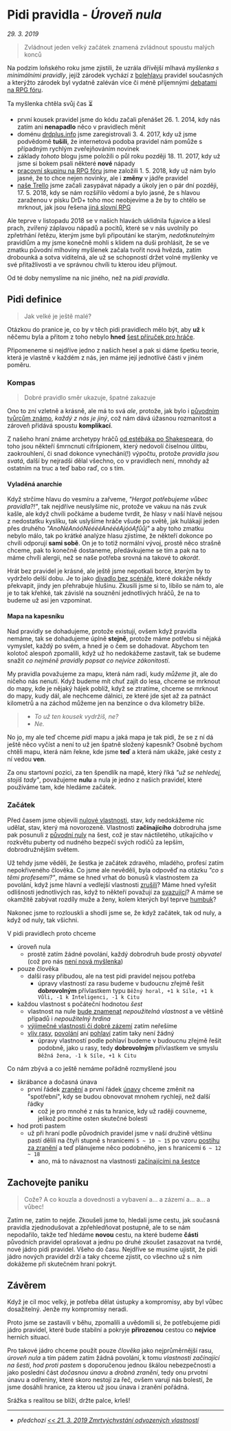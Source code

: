 # Pidi pravidla - *Úroveň nula*

*29. 3. 2019*

> Zvládnout jeden velký začátek znamená zvládnout spoustu malých konců

Na podzim loňského roku jsme zjistili, že uzrála dřívější mlhavá *myšlenka s minimálními pravidly*, jejíž zárodek vychází z [bolehlavu](2019-03-12-ucime_se_z_chyb.md#Jak_dál) pravidel současných a kterýžto zárodek byl vydatně zaléván více či méně příjemnými [debatami na RPG fóru](https://rpgforum.cz/forum/viewtopic.php?f=238&t=15032&p=544811&hilit=dv%C4%9B+strany#p544811).

Ta myšlenka chtěla svůj čas ⏳

- první kousek pravidel jsme do kódu začali přenášet 26. 1. 2014, kdy nás zatím ani **nenapadlo** něco v pravidlech měnit
- doménu [drdplus.info](https://www.drdplus.info) jsme zaregistrovali 3. 4. 2017, kdy už jsme podvědomě **tušili**, že internetová podoba pravidel nám pomůže s případným rychlým zveřejňováním novinek
- základy *tohoto* blogu jsme položili o půl roku později 18. 11. 2017, kdy už jsme si bokem psali některé **nové** nápady
- [pracovní skupinu na RPG fóru](https://rpgforum.cz/forum/viewtopic.php?f=238&t=14936#p532749) jsme založili 1. 5. 2018, kdy už nám bylo jasné, že to chce nejen novinky, ale i **změny** v jádře pravidel
- [naše Trello](https://trello.com/b/L64FNYj3/drdplusinfo) jsme začali zasypávat nápady a úkoly jen o pár dní později, 17. 5. 2018, kdy se nám rozšířilo vědomí a bylo jasné, že s hlavou zaraženou v písku DrD+ toho moc neobjevíme a že by to chtělo se mrknout, jak jsou řešena [jiná slovní RPG](https://rpgforum.cz/anotace)

Ale teprve v listopadu 2018 se v našich hlavách uklidnila fujavice a klesl prach, zvířený záplavou nápadů a pocitů, které se v nás uvolnily po zpřetrhání řetězu, kterým jsme byli připoutání ke starým, *nedotknutelným* pravidlům a my jsme konečně mohli s klidem na duši prohlásit, že se ve zmatku původní mlhoviny myšlenek začala tvořit nová hvězda, zatím drobounká a sotva viditelná, ale už se schopností držet volné myšlenky ve své přitažlivosti a ve správnou chvíli tu kterou ideu přijmout.

Od té doby nemyslíme na nic jiného, než na *pidi pravidla*.

## Pidi definice
> Jak velké je ještě malé?

Otázkou do pranice je, co by v těch pidi pravidlech mělo být, aby **už** k něčemu byla a přitom z toho nebylo **hned** [šest příruček pro hráče](2018-12-07-predstavy_minulosti_poslove.md#Poslové).

Připomeneme si nejdříve jedno z našich hesel a pak si dáme špetku teorie, která je vlastně v každém z nás, jen máme její jednotlivé části v jiném poměru.

### Kompas

> Dobré pravidlo směr ukazuje, špatné zakazuje

Ono to zní vzletně a krásně, ale má to svá *ale*, protože, jak bylo i [původním tvůrcům známo](2019-03-15-predstavy_minulosti_myty.md#Odkaz_dračích_tvůrců), *každý z nás je jiný*, což nám dává úžasnou rozmanitost a zároveň přidává spoustu **komplikací**.

Z našeho hraní známe archetypy hráčů [od estébáka po Shakespeara](https://www.facebook.com/drdplus.info/posts/524802168031558), do toho jsou někteří šmrncnutí cifršpionem, který nedovolí číselnou úlitbu, zaokrouhlení, či snad dokonce vynechání(!) výpočtu, protože *pravidla jsou svatá*, další by nejradši dělal všechno, co v pravidlech není, mnohdy až ostatním na truc a teď babo raď, co s tím.

#### Vyladěná anarchie
Když strčíme hlavu do vesmíru a zařveme, *"Hergot potřebujeme vůbec pravidla?!"*, tak nejdříve neuslyšíme nic, protože ve vakuu na nás zvuk kašle, ale když chvíli počkáme a budeme tvrdit, že hlasy v naší hlavě nejsou z nedostatku kyslíku, tak uslyšíme hráče všude po světě, jak hulákají jeden přes druhého *"AnoNéAnóóNééééAnéééAjóóAfůůj"* a aby toho zmatku nebylo málo, tak po krátké analýze hlasu zjistíme, že někteří dokonce po chvíli odporují **sami sobě**.
On je to totiž normální vývoj, prostě něco strašně chceme, pak to konečně dostaneme, předávkujeme se tím a pak na to máme chvíli alergii, než se naše potřeba srovná na takové to *akorát*.

Hrát bez pravidel je krásné, ale ještě jsme nepotkali borce, kterým by to vydrželo delší dobu. Je to jako [divadlo bez scénáře](https://www.i-divadlo.cz/divadlo/divadlo-archa/improvizace-divadla-vizita), které dokáže někdy překvapit, jindy jen přehrabuje hlušinu. Zkusili jsme si to, líbilo se nám to, ale je to tak křehké, tak závislé na souznění jednotlivých hráčů, že na to budeme už asi jen vzpomínat.

#### Mapa na kapesníku
Nad pravidly se dohadujeme, protože existují, ovšem když pravidla nemáme, tak se dohadujeme úplně **stejně**, protože máme potřebu si nějaká vymyslet, každý po svém, a hned je o čem se dohadovat.
Abychom ten kolotoč alespoň zpomalili, když už ho nedokážeme zastavit, tak se budeme snažit *co nejméně pravidly popsat co nejvíce zákonitostí*.

My pravidla považujeme za mapu, která nám radí, kudy *můžeme* jít, ale do ničeho nás nenutí. Když budeme mít chuť zajít do lesa, chceme se mrknout do mapy, kde je nějaký hájek poblíž, když se ztratíme, chceme se mrknout do mapy, kudy dál, ale nechceme dálnici, ze které jde sjet až za patnáct kilometrů a na záchod můžeme jen na benzínce o dva kilometry blíže.

> - *To už ten kousek vydržíš, ne?*
> - *Ne.*

No jo, my ale teď chceme *pidi* mapu a jaká mapa je tak pidi, že se z ní dá ještě něco vyčíst a není to už jen špatně složený kapesník? Osobně bychom chtěli mapu, která nám řekne, kde jsme **teď** a která nám ukáže, jaké cesty z ní vedou **ven**.

Za onu startovní pozici, za ten špendlík na mapě, který říká *"už se nehledej, stojíš tady"*, považujeme **nulu** a nula je jedno z našich pravidel, které používáme tam, kde hledáme začátek.

### Začátek
Před časem jsme objevili [nulové vlastnosti](2018-10-22-nula.md#Závěrem), stav, kdy nedokážeme nic udělat, stav, který má novorozeně. Vlastnosti **začínajícího** dobrodruha jsme pak posunuli z [původní nuly](https://pph.drdplus.info/?trial=1#tabulka_ras) na šest, což je stav náctiletého, utíkajícího v rozkvětu puberty od nudného bezpečí svých rodičů za lepším, dobrodružnějším světem.

Už tehdy jsme věděli, že šestka je začátek zdravého, mladého, profesí zatím nepokřiveného člověka. Co jsme ale nevěděli, byla odpověď na otázku *"co s těmi profesemi?"*, máme se hned vrhat do bonusů k vlastnostem za povolání, když jsme hlavní a vedlejší vlastnosti [zrušili](2018-10-12-kombinace_povolani.md#Hlavní_a_hlavnější_vlastnost)? Máme hned vyřešit odlišnosti jednotlivých ras, když to někteří považují za [svazující](https://rpgforum.cz/forum/viewtopic.php?p=539160#p539160)? A máme se okamžitě zabývat rozdíly muže a ženy, kolem kterých byl teprve [humbuk](https://rpgforum.cz/forum/viewtopic.php?f=238&t=15032#p539165)?

Nakonec jsme to rozlouskli a shodli jsme se, že když začátek, tak od nuly, a když od nuly, tak všichni.

V pidi pravidlech proto chceme

- úroveň nula
    - prostě zatím žádné povolání, každý dobrodruh bude prostý *obyvatel* (což pro nás [není nová myšlenka](https://pph.drdplus.info/?trial=1#tabulka_povolani))
- pouze člověka
    - další rasy přibudou, ale na test pidi pravidel nejsou potřeba
        - úpravy vlastností za rasu budeme v budoucnu zřejmě řešit **dobrovolným** přívlastkem typu `Běžný horal, +1 k Síle, +1 k Vůli, -1 k Inteligenci, -1 k Citu`
- každou vlastnost s počáteční hodnotou *šest*
    - vlastnost na nule [bude znamenat](2018-10-22-nula.md#Závěrem) *nepoužitelná vlastnost* a ve většině případů i *nepoužitelný hrdina*
    - [výjimečné vlastnosti či dobré zázemí](https://pph.drdplus.info/?trial=1#tabulka_rozhodnuti_hrace) zatím neřešíme
    - [vliv rasy](https://pph.drdplus.info/?trial=1#tabulka_ras), [povolání](https://pph.drdplus.info/?trial=1#tabulka_povolani) ani [pohlaví](https://pph.drdplus.info/?trial=1#tabulka_pohlavi) zatím taky není žádný
        - úpravy vlastností podle pohlaví budeme v budoucnu zřejmě řešit podobně, jako u rasy, tedy **dobrovolným** přívlastkem ve smyslu `Běžná žena, -1 k Síle, +1 k Citu`

Co nám zbývá a co ještě nemáme pořádně rozmyšlené jsou

- škrábance a dočasná únava
    - první řádek [zranění](https://pph.drdplus.info/?trial=1#zapis_bodu_zraneni_mrizka_zraneni) a první řádek [únavy](https://pph.drdplus.info/?trial=1#body_unavy_a_mrizka_unavy) chceme změnit na "spotřební", kdy se budou obnovovat mnohem rychleji, než další řádky
        - což je pro mnohé z nás ta hranice, kdy už raději couvneme, jelikož pocítíme osten skutečné bolesti
- hod proti pastem
    - už při hraní podle původních pravidel jsme v naší družině většinu pastí dělili na čtyři stupně s hranicemi `5 ~ 10 ~ 15` po vzoru [postihu za zranění](https://pph.drdplus.info/?trial=1#postih_za_zraneni) a teď plánujeme něco podobného, jen s hranicemi `6 ~ 12 ~ 18` 
        - ano, má to návaznost na vlastnosti [začínajícími na šestce](2018-10-22-nula.md#Šestka)

## Zachovejte paniku
> Cože? A co kouzla a dovednosti a vybavení a... a zázemí a... a... a vůbec!

Zatím ne, zatím to nejde. Zkoušeli jsme to, hledali jsme cestu, jak současná pravidla zjednodušovat a zpřehledňovat postupně, ale to se nám nepodařilo, takže teď hledáme **novou** cestu, na které budeme **části** původních pravidel oprašovat a jednu po druhé zkoušet zasazovat na tvrdé, nové jádro pidi pravidel. Všeho do času.
Nejdříve se musíme ujistit, že pidi jádro nových pravidel drží a taky chceme zjistit, co všechno už s ním dokážeme při skutečném hraní pokrýt. 

## Závěrem
Když je cíl moc velký, je potřeba dělat ústupky a kompromisy, aby byl vůbec dosažitelný. Jenže my kompromisy neradi.

Proto jsme se zastavili v běhu, zpomalili a uvědomili si, že potřebujeme pidi jádro pravidel, které bude stabilní a pokryje **přirozenou** cestou co **nejvíce** herních situací.

Pro takové jádro chceme použít pouze *člověka* jako nejprůměrnější rasu, *úroveň nula* a tím pádem zatím žádná povolání, k tomu *vlastnosti začínající na šesti*, *hod proti pastem* s doporučenou jednou škálou nebezpečnosti a jako poslední část *dočasnou únavu* a *drobná zranění*, tedy onu prvotní únavu a odřeniny, které skoro nestojí za  řeč, ovšem varují nás bolestí, že jsme dosáhli hranice, za kterou už jsou únava i zranění pořádná.

Srážka s realitou se blíží, držte palce, krleš!

---

- *předchozí [<< 21. 3. 2019 Zmrtvýchvstání odvozených vlastností](2019-03-21-zmrtvychvstani_odvozenych_vlastnosti.md)*

